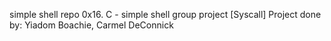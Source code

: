 simple shell repo
0x16. C - simple shell group project [Syscall]
Project done by: Yiadom Boachie, Carmel DeConnick
